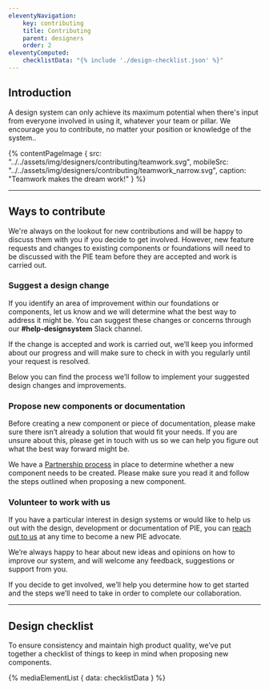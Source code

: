 ```yaml
---
eleventyNavigation:
    key: contributing
    title: Contributing
    parent: designers
    order: 2
eleventyComputed:
    checklistData: "{% include './design-checklist.json' %}"
---
```


## Introduction

A design system can only achieve its maximum potential when there's input from everyone involved in using it, whatever your team or pillar. We encourage you to contribute, no matter your position or knowledge of the system..

{% contentPageImage {
src: "../../assets/img/designers/contributing/teamwork.svg",
mobileSrc: "../../assets/img/designers/contributing/teamwork_narrow.svg",
caption: "Teamwork makes the dream work!"
} %}

---

## Ways to contribute

We're always on the lookout for new contributions and will be happy to discuss them with you if you decide to get involved. However, new feature requests and changes to existing components or foundations will need to be discussed with the PIE team before they are accepted and work is carried out.

### Suggest a design change

If you identify an area of improvement within our foundations or components, let us know and we will determine what the best way to address it might be. You can suggest these changes or concerns through our **#help-designsystem** Slack channel.

If the change is accepted and work is carried out, we’ll keep you informed about our progress and will make sure to check in with you regularly until your request is resolved.

Below you can find the process we’ll follow to implement your suggested design changes and improvements.

### Propose new components or documentation

Before creating a new component or piece of documentation, please make sure there isn’t already a solution that would fit your needs. If you are unsure about this, please get in touch with us so we can help you figure out what the best way forward might be.

We have a [Partnership process](https://www.figma.com/file/BRwqw7B4dm4mVPdvfVLSNY/Process?node-id=440%3A3052&t=bTA5tJ46naOtMqUn-0) in place to determine whether a new component needs to be created. Please make sure you read it and follow the steps outlined when proposing a new component.

### Volunteer to work with us

If you have a particular interest in design systems or would like to help us out with the design, development or documentation of PIE, you can [reach out to us](/support/contact-us) at any time to become a new PIE advocate.

We’re always happy to hear about new ideas and opinions on how to improve our system, and will welcome any feedback, suggestions or support from you.

If you decide to get involved, we’ll help you determine how to get started and the steps we’ll need to take in order to complete our collaboration.

---

## Design checklist

To ensure consistency and maintain high product quality, we’ve put together a checklist of things to keep in mind when proposing new components.

{% mediaElementList {
    data: checklistData
} %}
